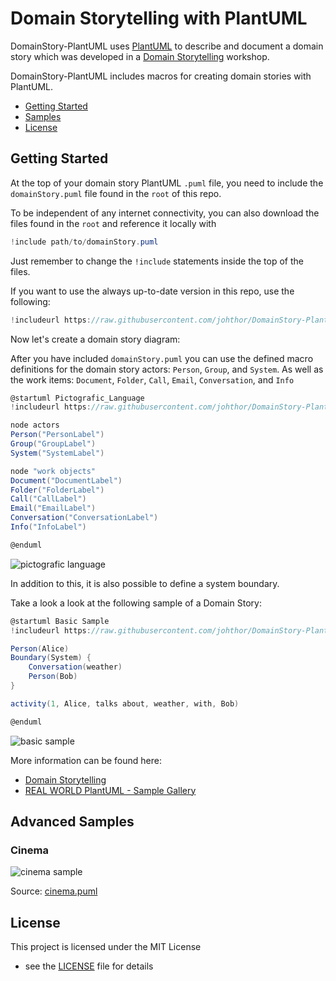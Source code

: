 # Domain Storytelling with PlantUML

DomainStory-PlantUML uses [PlantUML](http://en.plantuml.com/) to describe and
document a domain story which was developed in a
[Domain Storytelling](http://www.domainstorytelling.org) workshop.

DomainStory-PlantUML includes macros for creating domain stories with PlantUML.

* [Getting Started](#getting-started)
* [Samples](#advanced-samples)
* [License](#license)

## Getting Started

At the top of your domain story PlantUML `.puml` file,
you need to include the `domainStory.puml` file
found in the `root` of this repo.

To be independent of any internet connectivity,
you can also download the files found in the `root`
and reference it locally with

```c#
!include path/to/domainStory.puml
```

Just remember to change the `!include` statements inside the top of the files.

If you want to use the always up-to-date version in this repo, use the following:

```c#
!includeurl https://raw.githubusercontent.com/johthor/DomainStory-PlantUML/master/domainStory.puml
```

Now let's create a domain story diagram:

After you have included `domainStory.puml` you can use the defined macro
definitions for the domain story actors: `Person`, `Group`, and `System`.
As well as the work items: 
`Document`, `Folder`, `Call`, `Email`, `Conversation`, and `Info`

```csharp
@startuml Pictografic_Language
!includeurl https://raw.githubusercontent.com/johthor/DomainStory-PlantUML/master/domainStory.puml

node actors
Person("PersonLabel")
Group("GroupLabel")
System("SystemLabel")

node "work objects"
Document("DocumentLabel") 
Folder("FolderLabel") 
Call("CallLabel") 
Email("EmailLabel") 
Conversation("ConversationLabel") 
Info("InfoLabel") 

@enduml
```

![pictografic language](http://www.plantuml.com/plantuml/png/JOz1J_Cm38Rl-HNzSiftOBbpciG08GrfqiGPUQdNPYHsvJXC-_UiA-sul4_ov5Lahuk2QCsfsSMWt0aSO_ZS0dKLEZJ_8eLKMwoIcbvrA8_U2vnNNTI-7cf12KoAfAl0sP-urvx5RpX3fBsoN1vs2KW_thS-Gr4KtzxVLaFDoHZY5Xi8LrFC3gKmEJjn2mTCzhzv5Qw3ipVCRdyfYjdPYRETFhDdbg-63oSCMgpPSAWPIPsTJx_rnhnmQb6SdRZe9qZ9sJ4NzPmXNjqDznxJDqe1ZUFGVszBvOsExEoOYp9hf7PS_GS0)

In addition to this,
it is also possible to define a system boundary.

Take a look a look at the following sample of a Domain Story:

```csharp
@startuml Basic Sample
!includeurl https://raw.githubusercontent.com/johthor/DomainStory-PlantUML/master/domainStory.puml

Person(Alice)
Boundary(System) {
    Conversation(weather)
    Person(Bob)
}

activity(1, Alice, talks about, weather, with, Bob)

@enduml
```

![basic sample](http://www.plantuml.com/plantuml/proxy?cache=no&src=https://raw.githubusercontent.com/johthor/DomainStory-PlantUML/master/samples/basic.puml)

More information can be found here:

* [Domain Storytelling](http://www.domainstorytelling.org)
* [REAL WORLD PlantUML - Sample Gallery](https://real-world-plantuml.com/)

## Advanced Samples

### Cinema

![cinema sample](http://www.plantuml.com/plantuml/proxy?cache=no&src=https://raw.githubusercontent.com/johthor/DomainStory-PlantUML/master/samples/cinema.puml)

Source: [cinema.puml](samples/cinema.puml)

## License

This project is licensed under the MIT License
- see the [LICENSE](LICENSE) file for details
